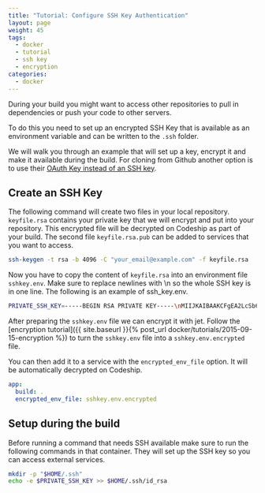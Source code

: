```yaml
---
title: "Tutorial: Configure SSH Key Authentication"
layout: page
weight: 45
tags:
  - docker
  - tutorial
  - ssh key
  - encryption
categories:
  - docker
---
```


During your build you might want to access other repositories to pull in dependencies or push your code to other servers.

To do this you need to set up an encrypted SSH Key that is available as an environment variable and can be written to the `.ssh` folder.

We will walk you through an example that will set up a key, encrypt it and make it available during the build. For cloning from Github another option is to use their [OAuth Key instead of an SSH key](https://github.com/blog/1270-easier-builds-and-deployments-using-git-over-https-and-oauth).

## Create an SSH Key

The following command will create two files in your local repository. `keyfile.rsa` contains your private key that we will encrypt and put into your repository. This encrypted file will be decrypted on Codeship as part of your build. The second file `keyfile.rsa.pub` can be added to services that you want to access.

```bash
ssh-keygen -t rsa -b 4096 -C "your_email@example.com" -f keyfile.rsa
```

Now you have to copy the content of `keyfile.rsa` into an environment file `sshkey.env`. Make sure to replace newlines with \n so the whole SSH key is in one line. The following is an example of ssh_key.env.

```bash
PRIVATE_SSH_KEY=-----BEGIN RSA PRIVATE KEY-----\nMIIJKAIBAAKCFgEA2LcSb6INQUVZZ0iZJYYkc8dMHLLqrmtIrzZ...
```

After preparing the `sshkey.env` file we can encrypt it with jet. Follow the [encryption tutorial]({{ site.baseurl }}{% post_url docker/tutorials/2015-09-15-encryption %}) to turn the `sshkey.env` file into a `sshkey.env.encrypted` file.

You can then add it to a service with the `encrypted_env_file` option. It will be automatically decrypted on Codeship.

```yaml
app:
  build: .
  encrypted_env_file: sshkey.env.encrypted
```

## Setup during the build

Before running a command that needs SSH available make sure to run the following commands in that container. They will set up the SSH key so you can access external services.

```bash
mkdir -p "$HOME/.ssh"
echo -e $PRIVATE_SSH_KEY >> $HOME/.ssh/id_rsa
```
